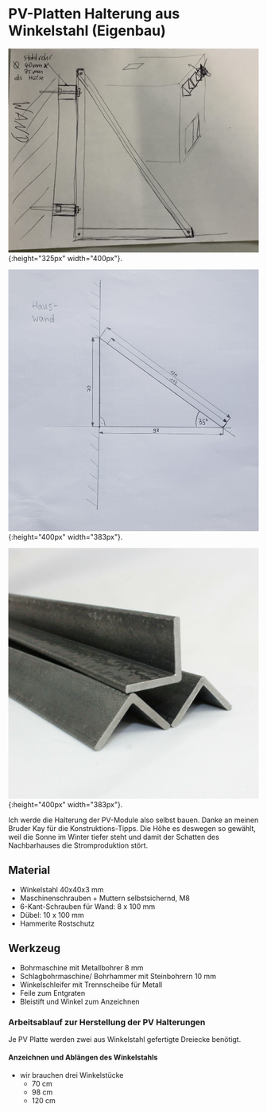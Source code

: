 # PV-Platten Halterung aus Winkelstahl (Eigenbau)

![Skizze Haus mit ungefährer Höhe der Panels](files/pv-molules/montage_halterung_winkelstahl/signal-2022-11-25-041915_002.jpg 'Skizze Haus mit ungefährer Höhe der Panels'){:height="325px" width="400px"}.

![Maßstäbliche Skizze M1:10](files/pv-molules/montage_halterung_winkelstahl/20221130_134056.jpg 'Maßstäbliche Skizze M1:10'){:height="400px" width="383px"}.

![Winkelstahl](files/pv-molules/montage_halterung_winkelstahl/winkelstahl_2.jpg 'Winkelstahl'){:height="400px" width="383px"}.

Ich werde die Halterung der PV-Module also selbst bauen. Danke an meinen Bruder Kay für die Konstruktions-Tipps.
Die Höhe es deswegen so gewählt, weil die Sonne im Winter tiefer steht und damit der Schatten des Nachbarhauses die Stromproduktion stört.

## Material

- Winkelstahl 40x40x3 mm
- Maschinenschrauben + Muttern selbstsichernd, M8
- 6-Kant-Schrauben für Wand: 8 x 100 mm
- Dübel: 10 x 100 mm
- Hammerite Rostschutz

## Werkzeug

- Bohrmaschine mit Metallbohrer 8 mm
- Schlagbohrmaschine/ Bohrhammer mit Steinbohrern 10 mm
- Winkelschleifer mit Trennscheibe für Metall
- Feile zum Entgraten
- Bleistift und Winkel zum Anzeichnen

### Arbeitsablauf zur Herstellung der PV Halterungen

Je PV Platte werden zwei aus Winkelstahl gefertigte Dreiecke benötigt.

#### Anzeichnen und Ablängen des Winkelstahls

- wir brauchen drei Winkelstücke
  - 70 cm
  - 98 cm
  - 120 cm
